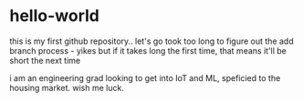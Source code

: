# hello-world
this is my first github repository.. let's go
took too long to figure out the add branch process - yikes
but if it takes long the first time, that means it'll be short the next time

i am an engineering grad looking to get into IoT and ML, speficied to the housing market. wish me luck.       
